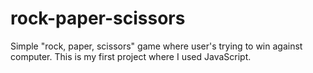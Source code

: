# rock-paper-scissors

Simple "rock, paper, scissors" game where user's trying to win against computer.
This is my first project where I used JavaScript.
